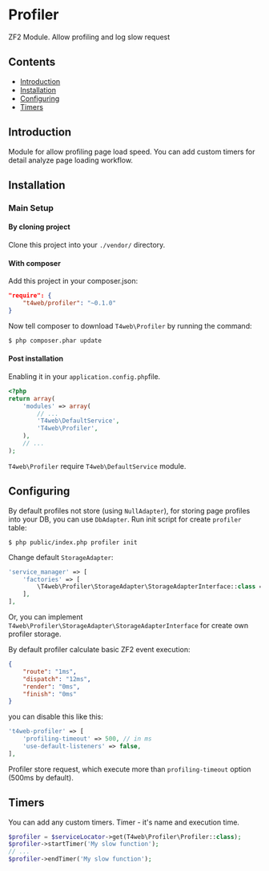 # Profiler
ZF2 Module. Allow profiling and log slow request

## Contents
- [Introduction](#introduction)
- [Installation](#installation)
- [Configuring](#configuring)
- [Timers](#timers)

Introduction
------------
Module for allow profiling page load speed. You can add custom timers for detail analyze page loading workflow.

Installation
------------
### Main Setup

#### By cloning project

Clone this project into your `./vendor/` directory.

#### With composer

Add this project in your composer.json:

```json
"require": {
    "t4web/profiler": "~0.1.0"
}
```

Now tell composer to download `T4web\Profiler` by running the command:

```bash
$ php composer.phar update
```

#### Post installation

Enabling it in your `application.config.php`file.

```php
<?php
return array(
    'modules' => array(
        // ...
        'T4web\DefaultService',
        'T4web\Profiler',
    ),
    // ...
);
```

`T4web\Profiler` require `T4web\DefaultService` module.

Configuring
------------
By default profiles not store (using `NullAdapter`), for storing page profiles into your DB, you can use `DbAdapter`.
Run init script for create `profiler` table:

```shell
$ php public/index.php profiler init
```

Change default `StorageAdapter`:

```php
'service_manager' => [
    'factories' => [
        \T4web\Profiler\StorageAdapter\StorageAdapterInterface::class => \T4web\Profiler\StorageAdapter\DbAdapterFactory::class,
    ],
],
```

Or, you can implement `T4web\Profiler\StorageAdapter\StorageAdapterInterface` for create own profiler storage.

By default profiler calculate basic ZF2 event execution:

```json
{
    "route": "1ms",
    "dispatch": "12ms",
    "render": "0ms",
    "finish": "0ms"
}
```

you can disable this like this:

```php
't4web-profiler' => [
    'profiling-timeout' => 500, // in ms
    'use-default-listeners' => false,
],
```

Profiler store request, which execute more than `profiling-timeout` option (500ms by default).

Timers
------------
You can add any custom timers. Timer - it's name and execution time.

```php
$profiler = $serviceLocator->get(T4web\Profiler\Profiler::class);
$profiler->startTimer('My slow function');
// ...
$profiler->endTimer('My slow function');
```
